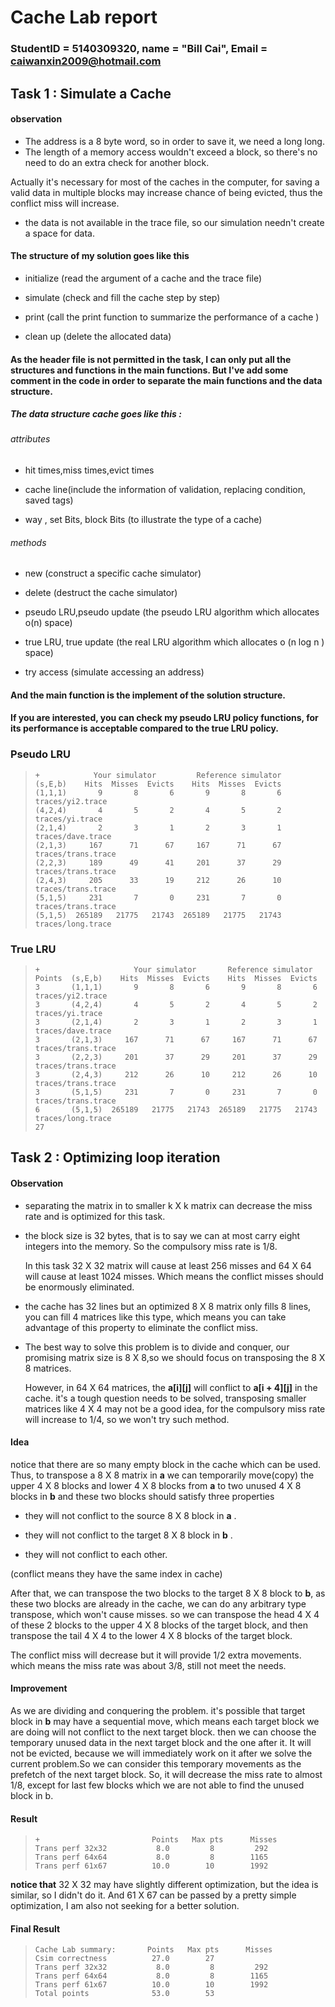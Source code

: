 # Cache Lab report

### StudentID = 5140309320, name = "Bill Cai", Email = caiwanxin2009@hotmail.com

## Task 1 : Simulate a Cache

#### observation  
+ The address is a 8 byte word, so in order to save it, we need a long long.
+ The length of a memory access wouldn't exceed a block, so there's no need to do an extra check for another block.

 Actually it's necessary for most of the caches in the computer, for saving a valid data in multiple blocks may increase chance of being evicted, thus the conflict miss will increase.

+ the data is not available in the trace file, so our simulation needn't create a space for data.

#### The structure of my solution goes like this

+ initialize (read the argument of a cache and the trace file)

+ simulate (check and fill the cache step by step)

+ print (call the print function to summarize the performance of a cache )

+ clean up (delete the allocated data)

#### As the header file is not permitted in the task, I can only put all the structures and functions in the main functions. But I've add some comment in the code in order to separate the main functions and the data structure.

##### The data structure cache goes like this :

###### attributes

+ hit times,miss times,evict times

+ cache line(include the information of validation, replacing condition, saved tags)

+ way , set Bits, block Bits (to illustrate the type of a cache)

###### methods

+ new (construct a specific cache simulator)

+ delete (destruct the cache simulator)

+ pseudo LRU,pseudo update (the pseudo LRU algorithm which allocates o(n) space)

+ true LRU, true update (the real LRU algorithm which allocates o (n log n ) space)

+ try access (simulate accessing an address)

#### And the main function is the implement of the solution structure.

#### If you are interested, you can check my pseudo LRU policy functions, for its performance is acceptable compared to the true LRU policy.

### Pseudo LRU

>     +            Your simulator         Reference simulator
>     (s,E,b)    Hits  Misses  Evicts    Hits  Misses  Evicts
>     (1,1,1)       9       8       6       9       8       6  traces/yi2.trace
>     (4,2,4)       4       5       2       4       5       2  traces/yi.trace
>     (2,1,4)       2       3       1       2       3       1  traces/dave.trace
>     (2,1,3)     167      71      67     167      71      67  traces/trans.trace
>     (2,2,3)     189      49      41     201      37      29  traces/trans.trace
>     (2,4,3)     205      33      19     212      26      10  traces/trans.trace
>     (5,1,5)     231       7       0     231       7       0  traces/trans.trace
>     (5,1,5)  265189   21775   21743  265189   21775   21743  traces/long.trace

### True LRU

>     +                     Your simulator       Reference simulator
>     Points  (s,E,b)    Hits  Misses  Evicts    Hits  Misses  Evicts
>     3       (1,1,1)       9       8       6       9       8       6  traces/yi2.trace
>     3       (4,2,4)       4       5       2       4       5       2  traces/yi.trace
>     3       (2,1,4)       2       3       1       2       3       1  traces/dave.trace
>     3       (2,1,3)     167      71      67     167      71      67  traces/trans.trace
>     3       (2,2,3)     201      37      29     201      37      29  traces/trans.trace
>     3       (2,4,3)     212      26      10     212      26      10  traces/trans.trace
>     3       (5,1,5)     231       7       0     231       7       0  traces/trans.trace
>     6       (5,1,5)  265189   21775   21743  265189   21775   21743  traces/long.trace
>     27

## Task 2 : Optimizing loop iteration

#### Observation  

+ separating the matrix in to smaller k X k matrix can decrease the miss rate and is optimized for this task.

+ the block size is 32 bytes, that is to say we can at most carry eight integers into the memory. So the compulsory miss rate is 1/8.

  In this task 32 X 32 matrix will cause at least 256 misses and 64 X 64 will cause at least 1024 misses. Which means the conflict misses should be enormously eliminated.

+ the cache has 32 lines but an optimized 8 X 8 matrix only fills 8 lines, you can fill 4 matrices like this type, which means you can take advantage of this property to eliminate the conflict miss.

+ The best way to solve this problem is to divide and conquer, our promising matrix size is 8 X 8,so we should focus on transposing the 8 X 8 matrices.

  However, in 64 X 64 matrices, the **a[i][j]**  will conflict to **a[i + 4][j]** in the cache. it's a tough question needs to be solved, transposing smaller matrices like 4 X 4 may not be a good idea, for the compulsory miss rate will increase to 1/4, so we won't try such method.

#### Idea

notice that there are so many empty block in the cache which can be used. Thus, to transpose a 8 X 8 matrix in **a** we can temporarily move(copy) the upper 4 X 8 blocks and lower 4 X 8 blocks from **a** to two unused 4 X 8 blocks in **b**  and these two blocks should satisfy three properties

+ they will not conflict to the source 8 X 8 block in **a** .

+ they will not conflict to the target 8 X 8 block in **b** .

+ they will not conflict to each other.

(conflict means they have the same index in cache)

After that, we can transpose the two blocks to the target 8 X 8 block to **b**, as these two blocks are already in the cache, we can do any arbitrary type transpose, which won't cause misses. so we can transpose the head 4 X 4 of these 2 blocks to the upper 4 X 8 blocks of the target block, and then transpose the tail 4 X 4 to the lower 4 X 8 blocks of the target block.

The conflict miss will decrease but it will provide 1/2 extra movements. which means the miss rate was about 3/8, still not meet the needs.

#### Improvement

As we are dividing and conquering the problem. it's possible that target block in **b** may have a sequential move, which means each target block we are doing will not conflict to the next target block. then we can choose the temporary unused data in the next target block and the one after it. It will not be evicted, because we will immediately work on it after we solve the current problem.So we can consider this temporary movements as the prefetch of the next target block. So, it will decrease the miss rate to almost 1/8, except for last few blocks which we are not able to find the unused block in b.

#### Result
>     +                         Points   Max pts      Misses
>     Trans perf 32x32           8.0         8         292
>     Trans perf 64x64           8.0         8        1165
>     Trans perf 61x67          10.0        10        1992

**notice that** 32 X 32 may have slightly different optimization, but the idea is similar, so I didn't do it. And 61 X 67 can be passed by a pretty simple optimization, I am also not seeking for a better solution.

#### Final Result
>     Cache Lab summary:       Points   Max pts      Misses
>     Csim correctness          27.0        27
>     Trans perf 32x32           8.0         8         292
>     Trans perf 64x64           8.0         8        1165
>     Trans perf 61x67          10.0        10        1992
>     Total points              53.0        53
